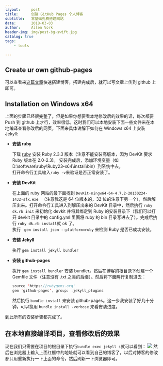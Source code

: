 ```yaml
---
layout:     post
title:      创建 GitHub Pages 个人博客
subtitle:   零基础免费搭建网站
date:       2018-03-03
author:     Allen Vork
header-img: img/post-bg-swift.jpg
catalog: true
tags:
    - tools
    
---
```


## Create ur own github-pages
可以查看来[这篇文章](https://www.jianshu.com/p/e68fba58f75c)快速搭建博客。搭建完成后，就可以写文章上传到 github 上即可。

## Installation on Windows x64

上面的步骤已经很完整了，但是如果你想要看本地修改后的效果的话，每次都要 Push 到 github 上才行，效率很低。这时我们可以本地安装下面一些文件来在本地编译查看修改后的网页。下面来具体讲解下如何在 Windows x64 上安装 Jekyll:    

- **安装 ruby**   
 
	下载 [ruby](https://rubyinstaller.org/downloads/) 安装 Ruby 2.3.3 版本（注意不能安装高版本，因为 DevKit 要求 Ruby 版本在 2.0-2.3)。 安装完成后，添加环境变量（如 D:\software\ruby\Ruby23-x64\install\bin）到系统中去。    
	打开命令行工具输入`ruby -v`来验证是否正常安装了。    
 
- **安装 DevKit**  
   
	在上面的 ruby 网站的最下面找到 `DevKit-mingw64-64-4.7.2-20130224-1432-sfx.exe ` （注意我这是 64 位版本的，32 位的注意下另一个），然后解压出来。打开命令行工具进入到解压出来的 DevKit 目录中，然后执行 `ruby dk.rb init` 来初始化 devkit 并将其绑定到 Ruby 的安装目录下（我们可以打开 devkit 目录中的 config.yml 里面将 ruby 的 bin 目录写进去了）。完成后执行 `ruby dk.rb install`就 ok 了。    
	执行 ` gem install json --platform=ruby` 来检测 Ruby 是否已成功安装。

- **安装 Jekyll** 
   
	执行 `gem install jekyll bundler`

- **安装 github-pages**    
    
    执行 `gem install bundler` 安装 bundler。然后在博客的根目录下创建一个 Gemfile 文件（注意没有 .txt 之类的后缀）。然后将下面两行复制进去：
    ```java
	source 'https://rubygems.org'
	gem 'github-pages', group: :jekyll_plugins
    ```
   然后执行 `bundle install` 来安装 github-pages。这一步我安装了好几十分钟，可以换用 `bundle install -verbose` 来看安装进度。    

到此所有的安装步骤都完成了。

## 在本地直接编译项目，查看修改后的效果

现在我们只需要在项目的根目录下执行`bundle exec jekyll s`就可以看到：
![]({{site.url}}/img/common/jekyll/1.png)
然后在浏览器上输入上面红框中的地址就可以看到自己的博客了，以后对博客的修改都只用重新执行一下上面的命令，然后刷新一下浏览器即可。
